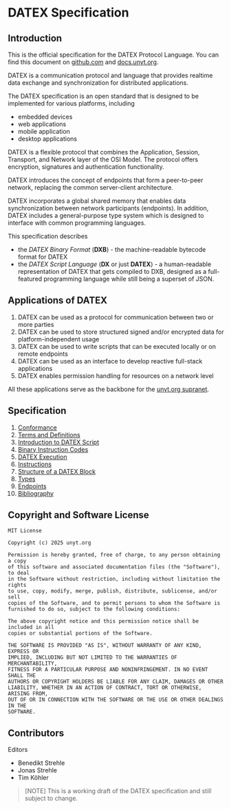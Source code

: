 # DATEX Specification

## Introduction

This is the official specification for the DATEX Protocol Language.
You can find this document on [github.com](https://github.com/unyt-org/datex-specification) and [docs.unyt.org](https://docs.unyt.org/datex).

DATEX is a communication protocol and language that provides realtime data exchange and synchronization for distributed applications.

The DATEX specification is an open standard that is designed to be implemented for various platforms, including
 * embedded devices
 * web applications
 * mobile application
 * desktop applications

DATEX is a flexible protocol that combines the Application, Session, Transport, and Network layer of the OSI Model.
The protocol offers encryption, signatures and authentication functionality.

DATEX introduces the concept of endpoints that form a peer-to-peer network, replacing the common server-client architecture.

DATEX incorporates a global shared memory that enables data synchronization between network participants (endpoints).
In addition, DATEX includes a general-purpose type system which is designed to interface with common programming languages.

This specification describes
 * the *DATEX Binary Format* (**DXB**) - the machine-readable bytecode format for DATEX
 * the *DATEX Script Language* (**DX** or just **DATEX**) - a human-readable representation of DATEX that gets compiled to DXB, designed
   as a full-featured programming language while still being a superset of JSON.

## Applications of DATEX

1. DATEX can be used as a protocol for communication between two or more parties
2. DATEX can be used to store structured signed and/or encrypted data for platform-independent usage
3. DATEX can be used to write scripts that can be executed locally or on remote endpoints
4. DATEX can be used as an interface to develop reactive full-stack applications
5. DATEX enables permission handling for resources on a network level

All these applications serve as the backbone for the [unyt.org supranet](./020_terms.md#supranet).

## Specification

1. [Conformance](./010_conformance.md)
2. [Terms and Definitions](./020_terms.md)
3. [Introduction to DATEX Script](./030_DATEX_Introduction.md)
4. [Binary Instruction Codes](./040_dxb_binary.md)
4. [DATEX Execution](./050_dxb_execution.md)
4. [Instructions](./060_runtime_instructions.md)
4. [Structure of a DATEX Block](./070_dxb_structure.md)
4. [Types](./080_types.md)
4. [Endpoints](./082_endpoints.md)
4. [Bibliography](./900_bibliography.md)



## Copyright and Software License

```text
MIT License

Copyright (c) 2025 unyt.org

Permission is hereby granted, free of charge, to any person obtaining a copy
of this software and associated documentation files (the "Software"), to deal
in the Software without restriction, including without limitation the rights
to use, copy, modify, merge, publish, distribute, sublicense, and/or sell
copies of the Software, and to permit persons to whom the Software is
furnished to do so, subject to the following conditions:

The above copyright notice and this permission notice shall be included in all
copies or substantial portions of the Software.

THE SOFTWARE IS PROVIDED "AS IS", WITHOUT WARRANTY OF ANY KIND, EXPRESS OR
IMPLIED, INCLUDING BUT NOT LIMITED TO THE WARRANTIES OF MERCHANTABILITY,
FITNESS FOR A PARTICULAR PURPOSE AND NONINFRINGEMENT. IN NO EVENT SHALL THE
AUTHORS OR COPYRIGHT HOLDERS BE LIABLE FOR ANY CLAIM, DAMAGES OR OTHER
LIABILITY, WHETHER IN AN ACTION OF CONTRACT, TORT OR OTHERWISE, ARISING FROM,
OUT OF OR IN CONNECTION WITH THE SOFTWARE OR THE USE OR OTHER DEALINGS IN THE
SOFTWARE.
```

## Contributors
Editors

 * Benedikt Strehle
 * Jonas Strehle
 * Tim Köhler

> [NOTE]
> This is a working draft of the DATEX specification and still subject to change.